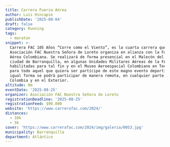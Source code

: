 ```yaml
---
title: Carrera Fuerza Aérea
author: Luis Hincapie
publishDate: '2025-08-04'
draft: false
category: Running
tags:
  - maraton
snippet: >-
  Carrera FAC 105 Años “Corre como el Viento”, es la cuarta carrera que la
  Asociación FAC Nuestra Señora de Loreto organiza en alianza con la Fuerza
  Aérea Colombiana. Se realizará de forma presencial en el Malecón del Río de la
  ciudad de Barranquilla, en algunas Unidades Militares Aéreas de la FAC
  habilitadas para tal fin y en el Museo Aeroespacial Colombiano en Tocancipá,
  para todo aquel que quiera ser partícipe de este magno evento deportivo. De
  igual forma se podrá participar de manera remota, en cualquier parte de
  Colombia y en el Exterior.
altitude: 0m
eventDate: '2025-08-25'
organizer: Asociación FAC Nuestra Señora de Loreto
registrationDeadline: '2025-08-25'
registrationFeed: $90.000
website: 'https://www.carrerafac.com/2024/'
distances:
  - 10k
  - 5k
cover: 'https://www.carrerafac.com/2024/img/galeria/0053.jpg'
municipality: Barranquilla
department: Atlántico
---
```


